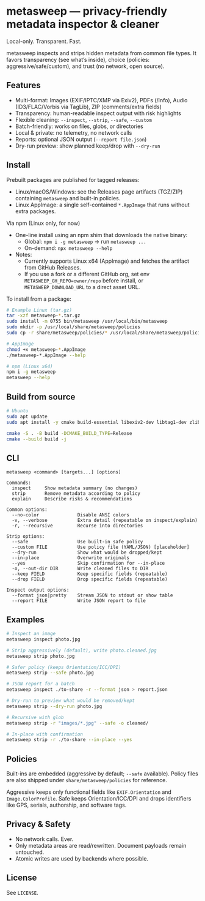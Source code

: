# metasweep — privacy-friendly metadata inspector & cleaner

Local-only. Transparent. Fast.

metasweep inspects and strips hidden metadata from common file types. It favors transparency (see what’s inside), choice (policies: aggressive/safe/custom), and trust (no network, open source).

## Features
- Multi-format: Images (EXIF/IPTC/XMP via Exiv2), PDFs (/Info), Audio (ID3/FLAC/Vorbis via TagLib), ZIP (comments/extra fields)
- Transparency: human-readable inspect output with risk highlights
- Flexible cleaning: `--inspect`, `--strip`, `--safe`, `--custom`
- Batch-friendly: works on files, globs, or directories
- Local & private: no telemetry, no network calls
- Reports: optional JSON output (`--report file.json`)
- Dry-run preview: show planned keep/drop with `--dry-run`

## Install

Prebuilt packages are published for tagged releases:
- Linux/macOS/Windows: see the Releases page artifacts (TGZ/ZIP) containing `metasweep` and built-in policies.
- Linux AppImage: a single self-contained `*.AppImage` that runs without extra packages.

Via npm (Linux only, for now)
- One-line install using an npm shim that downloads the native binary:
  - Global: `npm i -g metasweep` → run `metasweep ...`
  - On-demand: `npx metasweep --help`
- Notes:
  - Currently supports Linux x64 (AppImage) and fetches the artifact from GitHub Releases.
  - If you use a fork or a different GitHub org, set env `METASWEEP_GH_REPO=owner/repo` before install, or `METASWEEP_DOWNLOAD_URL` to a direct asset URL.

To install from a package:
```bash
# Example Linux (tar.gz)
tar -xzf metasweep-*.tar.gz
sudo install -m 0755 bin/metasweep /usr/local/bin/metasweep
sudo mkdir -p /usr/local/share/metasweep/policies
sudo cp -r share/metasweep/policies/* /usr/local/share/metasweep/policies/

# AppImage
chmod +x metasweep-*.AppImage
./metasweep-*.AppImage --help

# npm (Linux x64)
npm i -g metasweep
metasweep --help
```

## Build from source
```bash
# Ubuntu
sudo apt update
sudo apt install -y cmake build-essential libexiv2-dev libtag1-dev zlib1g-dev

cmake -S . -B build -DCMAKE_BUILD_TYPE=Release
cmake --build build -j

```

## CLI
```
metasweep <command> [targets...] [options]

Commands:
  inspect     Show metadata summary (no changes)
  strip       Remove metadata according to policy
  explain     Describe risks & recommendations

Common options:
  --no-color              Disable ANSI colors
  -v, --verbose           Extra detail (repeatable on inspect/explain)
  -r, --recursive         Recurse into directories

Strip options:
  --safe                  Use built-in safe policy
  --custom FILE           Use policy file (YAML/JSON) [placeholder]
  --dry-run               Show what would be dropped/kept
  --in-place              Overwrite originals
  --yes                   Skip confirmation for --in-place
  -o, --out-dir DIR       Write cleaned files to DIR
  --keep FIELD            Keep specific fields (repeatable)
  --drop FIELD            Drop specific fields (repeatable)

Inspect output options:
  --format json|pretty    Stream JSON to stdout or show table
  --report FILE           Write JSON report to file
```

## Examples
```bash
# Inspect an image
metasweep inspect photo.jpg

# Strip aggressively (default), write photo.cleaned.jpg
metasweep strip photo.jpg

# Safer policy (keeps Orientation/ICC/DPI)
metasweep strip --safe photo.jpg

# JSON report for a batch
metasweep inspect ./to-share -r --format json > report.json

# Dry-run to preview what would be removed/kept
metasweep strip --dry-run photo.jpg

# Recursive with glob
metasweep strip -r "images/*.jpg" --safe -o cleaned/

# In-place with confirmation
metasweep strip -r ./to-share --in-place --yes
```

## Policies
Built-ins are embedded (aggressive by default; `--safe` available). Policy files are also shipped under `share/metasweep/policies` for reference.

Aggressive keeps only functional fields like `EXIF.Orientation` and `Image.ColorProfile`.
Safe keeps Orientation/ICC/DPI and drops identifiers like GPS, serials, authorship, and software tags.

## Privacy & Safety
- No network calls. Ever.
- Only metadata areas are read/rewritten. Document payloads remain untouched.
- Atomic writes are used by backends where possible.

## License
See `LICENSE`.
